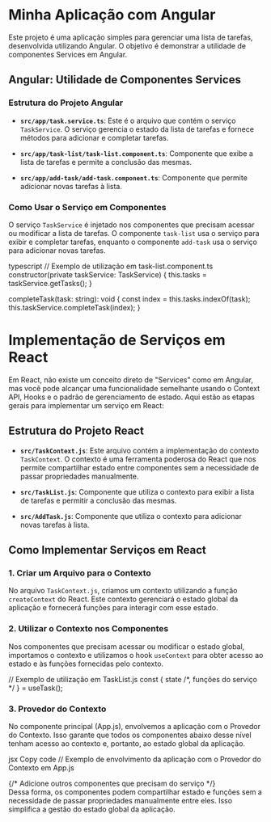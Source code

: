 # Minha Aplicação com Angular 

Este projeto é uma aplicação simples para gerenciar uma lista de tarefas, desenvolvida utilizando Angular. O objetivo é demonstrar a utilidade de componentes Services em Angular.

## Angular: Utilidade de Componentes Services

### Estrutura do Projeto Angular

- **`src/app/task.service.ts`**: Este é o arquivo que contém o serviço `TaskService`. O serviço gerencia o estado da lista de tarefas e fornece métodos para adicionar e completar tarefas.

- **`src/app/task-list/task-list.component.ts`**: Componente que exibe a lista de tarefas e permite a conclusão das mesmas.

- **`src/app/add-task/add-task.component.ts`**: Componente que permite adicionar novas tarefas à lista.

### Como Usar o Serviço em Componentes

O serviço `TaskService` é injetado nos componentes que precisam acessar ou modificar a lista de tarefas. O componente `task-list` usa o serviço para exibir e completar tarefas, enquanto o componente `add-task` usa o serviço para adicionar novas tarefas.

typescript
// Exemplo de utilização em task-list.component.ts
constructor(private taskService: TaskService) {
  this.tasks = taskService.getTasks();
}

completeTask(task: string): void {
  const index = this.tasks.indexOf(task);
  this.taskService.completeTask(index);
}

# Implementação de Serviços em React

Em React, não existe um conceito direto de "Services" como em Angular, mas você pode alcançar uma funcionalidade semelhante usando o Context API, Hooks e o padrão de gerenciamento de estado. Aqui estão as etapas gerais para implementar um serviço em React:

## Estrutura do Projeto React

- **`src/TaskContext.js`**: Este arquivo contém a implementação do contexto `TaskContext`. O contexto é uma ferramenta poderosa do React que nos permite compartilhar estado entre componentes sem a necessidade de passar propriedades manualmente.

- **`src/TaskList.js`**: Componente que utiliza o contexto para exibir a lista de tarefas e permitir a conclusão das mesmas.

- **`src/AddTask.js`**: Componente que utiliza o contexto para adicionar novas tarefas à lista.

## Como Implementar Serviços em React

### 1. Criar um Arquivo para o Contexto

No arquivo `TaskContext.js`, criamos um contexto utilizando a função `createContext` do React. Este contexto gerenciará o estado global da aplicação e fornecerá funções para interagir com esse estado.

### 2. Utilizar o Contexto nos Componentes

Nos componentes que precisam acessar ou modificar o estado global, importamos o contexto e utilizamos o hook `useContext` para obter acesso ao estado e às funções fornecidas pelo contexto.


// Exemplo de utilização em TaskList.js
const { state /*, funções do serviço */ } = useTask();


### 3. Provedor do Contexto
No componente principal (App.js), envolvemos a aplicação com o Provedor do Contexto. Isso garante que todos os componentes abaixo desse nível tenham acesso ao contexto e, portanto, ao estado global da aplicação.

jsx
Copy code
// Exemplo de envolvimento da aplicação com o Provedor do Contexto em App.js
<TaskProvider>
  <div>
    <TaskList />
    {/* Adicione outros componentes que precisam do serviço */}
  </div>
</TaskProvider>
Dessa forma, os componentes podem compartilhar estado e funções sem a necessidade de passar propriedades manualmente entre eles. Isso simplifica a gestão do estado global da aplicação.